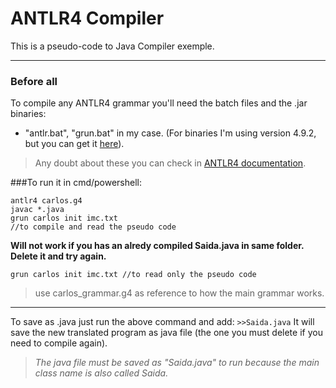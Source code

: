 # ANTLR4 Compiler
This is a pseudo-code to Java Compiler exemple.
- --

### Before all
To compile any ANTLR4 grammar you'll need the batch files and the .jar binaries:
- "antlr.bat", "grun.bat" in my case. (For binaries I'm using version 4.9.2, but you can get it <a href="https://www.antlr.org/download/antlr-4.9.2-complete.jar" target="_blank">here</a>). 
> Any doubt about these you can check in  <a href="https://github.com/antlr/antlr4/blob/master/doc/getting-started.md#windows" target="_blank">ANTLR4 documentation</a>.

###To run it in cmd/powershell:
```
antlr4 carlos.g4
javac *.java
grun carlos init imc.txt 
//to compile and read the pseudo code
```
<b>Will not work if you has an alredy compiled Saida.java in same folder. Delete it and try again.</b>

```
grun carlos init imc.txt //to read only the pseudo code
```

> use carlos_grammar.g4 as reference to how the main grammar works.
- --
To save as .java just run the above command and add: ```>>Saida.java```
It will save the new translated program as java file (the one you must delete if you need to compile again).
> <i>The java file must be saved as "Saida.java" to run because the main class name is also called Saida.</i>